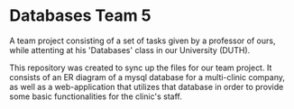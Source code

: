 # Databases Team 5

A team project consisting of a set of tasks given by a professor of ours, 
while attenting at his 'Databases' class in our University (DUTH).

This repository was created to sync up the files for our team project. It consists of an ER diagram of a mysql database for
a multi-clinic company, as well as a web-application that utilizes that database in order to provide some basic functionalities
for the clinic's staff.
